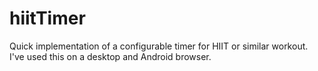 # hiitTimer
Quick implementation of a configurable timer for HIIT or similar workout. I've used this on a desktop and Android browser.
